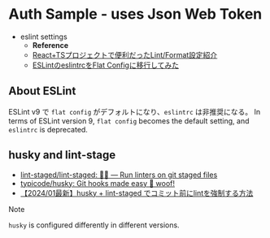 # Auth Sample - uses Json Web Token

- eslint settings
  - **Reference**
  - [React\+TSプロジェクトで便利だったLint/Format設定紹介](https://zenn.dev/knowledgework/articles/0994f518015c04)
  - [ESLintのeslintrcをFlat Configに移行してみた](https://zenn.dev/keita_hino/articles/798bf62c6db663)

## About ESLint

ESLint v9 で `flat config` がデフォルトになり、`eslintrc` は非推奨になる。
In terms of ESLint version 9, `flat config` becomes the default setting, and `eslintrc` is deprecated.

## husky and lint-stage

- [lint\-staged/lint\-staged: 🚫💩 — Run linters on git staged files](https://github.com/lint-staged/lint-staged)
- [typicode/husky: Git hooks made easy 🐶 woof\!](https://github.com/typicode/husky)
- [【2024/01最新】husky \+ lint\-staged でコミット前にlintを強制する方法](https://zenn.dev/risu729/articles/latest-husky-lint-staged)

> [!NOTE]
> `husky` is configured differently in different versions.
